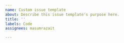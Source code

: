 ```yaml
---
name: Custom issue template
about: Describe this issue template's purpose here.
title: ''
labels: Code
assignees: masumrazait

---
```



